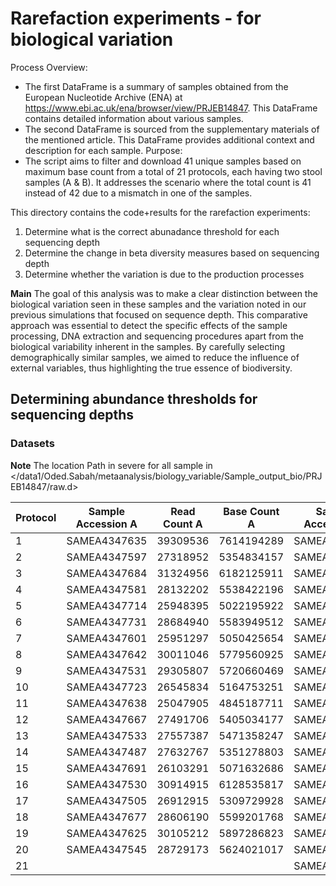 # Rarefaction experiments - for biological variation

Process Overview:
   - The first DataFrame is a summary of samples obtained from the European Nucleotide Archive (ENA) at https://www.ebi.ac.uk/ena/browser/view/PRJEB14847. This DataFrame contains detailed information about various samples.
   - The second DataFrame is sourced from the supplementary materials of the mentioned article. This DataFrame provides additional context and description for each sample.
Purpose:
- The script aims to filter and download 41 unique samples based on maximum base count from a total of 21 protocols, each having two stool samples (A & B). It addresses the scenario where the total count is 41 instead of 42 due to a mismatch in one of the samples.

This directory contains the code+results for the rarefaction experiments:
1. Determine what is the correct abunadance threshold for each sequencing depth
2. Determine the change in beta diversity measures based on sequencing depth
3. Determine whether the variation is due to the production processes

**Main** 
The goal of this analysis was to make a clear distinction between the biological variation seen in these samples and the variation noted in our previous simulations that focused on sequence depth. This comparative approach was essential to detect the specific effects of the sample processing, DNA extraction and sequencing procedures apart from the biological variability inherent in the samples. By carefully selecting demographically similar samples, we aimed to reduce the influence of external variables, thus highlighting the true essence of biodiversity.

## Determining abundance thresholds for sequencing depths
### Datasets
**Note** The location Path in severe for all sample in </data1/Oded.Sabah/metaanalysis/biology_variable/Sample_output_bio/PRJEB14847/raw.d>

| Protocol | Sample Accession A | Read Count A | Base Count A | Sample Accession B | Read Count B | Base Count B |
|----------|----------------|-----------|------------|--------------------|--------------|--------------|
| 1        | SAMEA4347635   | 39309536  | 7614194289 | SAMEA4347685       | 43212228     | 8466741542   |
| 2        | SAMEA4347597   | 27318952  | 5354834157 | SAMEA4347592       | 26089883     | 5112772919   |
| 3        | SAMEA4347684   | 31324956  | 6182125911 | SAMEA4347460       | 30403658     | 5921472407   |
| 4        | SAMEA4347581   | 28132202  | 5538422196 | SAMEA4347695       | 33397174     | 6559217672   |
| 5        | SAMEA4347714   | 25948395  | 5022195922 | SAMEA4347692       | 34385115     | 6674743642   |
| 6        | SAMEA4347731   | 28684940  | 5583949512 | SAMEA4347728       | 24901350     | 4939716105   |
| 7        | SAMEA4347601   | 25951297  | 5050425654 | SAMEA4347702       | 28086705     | 5519628633   |
| 8        | SAMEA4347642   | 30011046  | 5779560925 | SAMEA4347654       | 28421572     | 5487704180   |
| 9        | SAMEA4347531   | 29305807  | 5720660469 | SAMEA4347720       | 26291385     | 5153239908   |
| 10       | SAMEA4347723   | 26545834  | 5164753251 | SAMEA4347588       | 24809708     | 4862658854   |
| 11       | SAMEA4347638   | 25047905  | 4845187711 | SAMEA4347678       | 28469684     | 5530213840   |
| 12       | SAMEA4347667   | 27491706  | 5405034177 | SAMEA4347456       | 28782255     | 5659117369   |
| 13       | SAMEA4347533   | 27557387  | 5471358247 | SAMEA4347516       | 28446772     | 5627044342   |
| 14       | SAMEA4347487   | 27632767  | 5351278803 | SAMEA4347480       | 28909611     | 5730326757   |
| 15       | SAMEA4347691   | 26103291  | 5071632686 | SAMEA4347647       | 27746630     | 5380775820   |
| 16       | SAMEA4347530   | 30914915  | 6128535817 | SAMEA4347495       | 28472646     | 5515611139   |
| 17       | SAMEA4347505   | 26912915  | 5309729928 | SAMEA4347721       | 29908015     | 5929156513   |
| 18       | SAMEA4347677   | 28606190  | 5599201768 | SAMEA4347734       | 26028473     | 5152487870   |
| 19       | SAMEA4347625   | 30105212  | 5897286823 | SAMEA4347631       | 26742964     | 5253870213   |
| 20       | SAMEA4347545   | 28729173  | 5624021017 | SAMEA4347523       | 50624665     | 9961003517   |
| 21       |                |           |            | SAMEA4347546       | 42449701     | 8295658430   |



